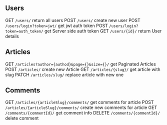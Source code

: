 ## Users
GET `/users/` return all users
POST `/users/` create new user
POST `/users/login?token=jwt/` get jwt auth token
POST `/users/login?token=auth_token/` get Server side auth token
GET `/users/{id}/` return User details

## Articles
GET `/articles?author={authod}&page={}&size={}/`  get Paginated Articles
POST `/articles/` create new Article
GET `/articles/{slug}/` get article with slug
PATCH `/articles/slug/` replace article with new one

## Comments

GET `/articles/{articleSlug}/comments/`  get comments for article
POST `/articles/{articleSlug}/comments/`  create new comments for article
GET `/comments/{commentId}/`  get comment info
DELETE `/comments/{commentId}/`  delete comment
